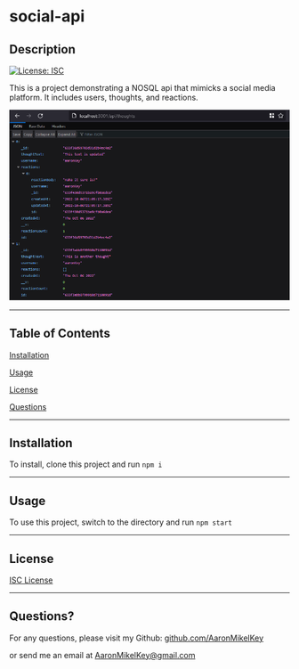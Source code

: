 # social-api

## Description

[![License: ISC](https://img.shields.io/badge/License-ISC-blue.svg)](https://opensource.org/licenses/ISC)

This is a project demonstrating a NOSQL api that mimicks a social media platform. It includes users, thoughts, and reactions.

[![Example Image](/example.PNG)](example.PNG)

---

## Table of Contents

[Installation](#Installation)

[Usage](#Usage)

[License](#License)

[Questions](#Questions)

---

## Installation

To install, clone this project and run `npm i`

---

## Usage

To use this project, switch to the directory and run `npm start`

---

## License

[ISC License](https://opensource.org/licenses/ISC)

---

## Questions?

For any questions, please visit my Github: [github.com/AaronMikelKey](https://github.com/AaronMikelKey)

or send me an email at [AaronMikelKey@gmail.com](mailto:AaronMikelKey@gmail.com)
